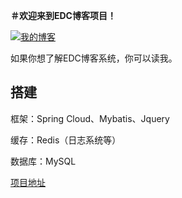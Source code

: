 **＃欢迎来到EDC博客项目！**

[![我的博客](https://github.com/guodongxiaren/README/raw/master/img/csdn.png "我的博客")](https://blog.csdn.net/qq_21870555)

如果你想了解EDC博客系统，你可以读我。

## 搭建

框架：Spring Cloud、Mybatis、Jquery

缓存：Redis（日志系统等）

数据库：MySQL

[项目地址](https://isxuran.github.io/edc_blog.github.io/)
